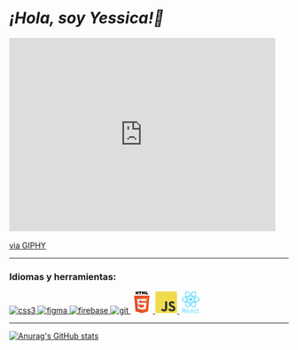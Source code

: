 *<h1>¡Hola, soy Yessica!👋 </h1>* <iframe src="https://giphy.com/embed/QTfX9Ejfra3ZmNxh6B" width="480" height="348" frameBorder="0" class="giphy-embed" allowFullScreen></iframe><p><a href="https://giphy.com/stickers/tech-code-coding-QTfX9Ejfra3ZmNxh6B">via GIPHY</a></p>

<!--
**Yessica300417/Yessica300417** is a ✨ _special_ ✨ repository because its `README.md` (this file) appears on your GitHub profile.

Here are some ideas to get you started:

- 🔭 I’m currently working on ...
- 🌱 I’m currently learning ...
- 👯 I’m looking to collaborate on ...
- 🤔 I’m looking for help with ...
- 💬 Ask me about ...
- 📫 How to reach me: ...
- 😄 Pronouns: ...
- ⚡ Fun fact: ...
-->
* * *
<h3>Idiomas y herramientas:</h3>
<p align = "left"> 
  <a href="https://www.w3schools.com/css/" target="_blank">
    <img src = "https://raw.githubusercontent.com/devicons/devicon /master/icons/css3/css3-original-wordmark.svg" alt="css3" width="40" height="40"/> 
  </a> 
  <a href ="https://www.figma.com/" target="_blank">
    <img src ="https://www.vectorlogo.zone/logos/figma/figma-icon.svg" alt ="figma" width ="40" height ="40"/> 
  </a> 
  <a href="https://firebase.google.com/" target="_blank">
    <img src = "https://www.vectorlogo.zone/logos/firebase/firebase-icon.svg" alt="firebase" width="40" height="40"/>
  </a>
  <a href="https://git-scm.com/" target="_blank"> 
    <img src = "https://www.vectorlogo.zone/logos/git-scm/git-scm-icon.svg" alt="git" width="40" height="40"/>
  </a>
  <a href ="https://www.w3.org/html/" target ="_blank"> 
    <img src ="https://raw.githubusercontent.com/devicons/devicon/master/icons/html5/html5-original-wordmark.svg" alt="html5" width="40" height="40" />
  </a> 
  <a href="https://developer.mozilla.org/en-US/docs/Web/JavaScript" target="_blank"> 
    <img src = "https://raw.githubusercontent.com/devicons/devicon/master/icons/javascript/javascript-original.svg" alt="javascript" width="40" height="40"/>
  </a>
  <a href ="https://reactjs.org/" target="_blank"> 
    <img src ="https://raw.githubusercontent.com/devicons/devicon/master/icons/react/react-original-wordmark.svg" alt="reaccionar" width="40" height="40"/> 
  </a> 
</p>

---
[![Anurag's GitHub stats](https://github-readme-stats.vercel.app/api?username=Yessica300417&show_icons=true&theme=radical)](https://github.com/Yessica300417/Yessica300417/blob/main/README.md)

<!-- [![Top Langs](https://github-readme-stats.vercel.app/api/top-langs/?username=anuraghazra&layout=compact)](https://github.com/anuraghazra/github-readme-stats)-->
<!--alt = "reaccionar" width = "40" height = "40" /> </a> </p>alt = "reaccionar" width = "40" height = "40" /> </a> </p>-->
